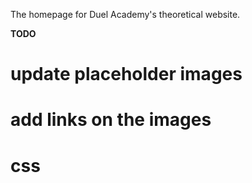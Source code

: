 The homepage for Duel Academy's theoretical website.

__TODO__
# update placeholder images
# add links on the images
# css